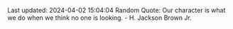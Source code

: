 Last updated: 2024-04-02 15:04:04
Random Quote: Our character is what we do when we think no one is looking. - H. Jackson Brown Jr.